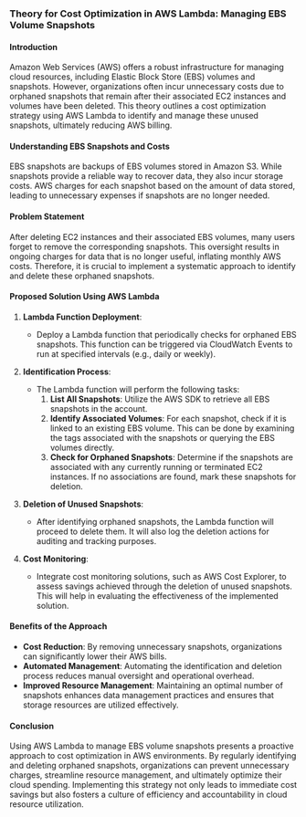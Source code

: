 ### Theory for Cost Optimization in AWS Lambda: Managing EBS Volume Snapshots

#### Introduction
Amazon Web Services (AWS) offers a robust infrastructure for managing cloud resources, including Elastic Block Store (EBS) volumes and snapshots. However, organizations often incur unnecessary costs due to orphaned snapshots that remain after their associated EC2 instances and volumes have been deleted. This theory outlines a cost optimization strategy using AWS Lambda to identify and manage these unused snapshots, ultimately reducing AWS billing.

#### Understanding EBS Snapshots and Costs
EBS snapshots are backups of EBS volumes stored in Amazon S3. While snapshots provide a reliable way to recover data, they also incur storage costs. AWS charges for each snapshot based on the amount of data stored, leading to unnecessary expenses if snapshots are no longer needed.

#### Problem Statement
After deleting EC2 instances and their associated EBS volumes, many users forget to remove the corresponding snapshots. This oversight results in ongoing charges for data that is no longer useful, inflating monthly AWS costs. Therefore, it is crucial to implement a systematic approach to identify and delete these orphaned snapshots.

#### Proposed Solution Using AWS Lambda
1. **Lambda Function Deployment**:
   - Deploy a Lambda function that periodically checks for orphaned EBS snapshots. This function can be triggered via CloudWatch Events to run at specified intervals (e.g., daily or weekly).

2. **Identification Process**:
   - The Lambda function will perform the following tasks:
     1. **List All Snapshots**: Utilize the AWS SDK to retrieve all EBS snapshots in the account.
     2. **Identify Associated Volumes**: For each snapshot, check if it is linked to an existing EBS volume. This can be done by examining the tags associated with the snapshots or querying the EBS volumes directly.
     3. **Check for Orphaned Snapshots**: Determine if the snapshots are associated with any currently running or terminated EC2 instances. If no associations are found, mark these snapshots for deletion.

3. **Deletion of Unused Snapshots**:
   - After identifying orphaned snapshots, the Lambda function will proceed to delete them. It will also log the deletion actions for auditing and tracking purposes.

4. **Cost Monitoring**:
   - Integrate cost monitoring solutions, such as AWS Cost Explorer, to assess savings achieved through the deletion of unused snapshots. This will help in evaluating the effectiveness of the implemented solution.

#### Benefits of the Approach
- **Cost Reduction**: By removing unnecessary snapshots, organizations can significantly lower their AWS bills.
- **Automated Management**: Automating the identification and deletion process reduces manual oversight and operational overhead.
- **Improved Resource Management**: Maintaining an optimal number of snapshots enhances data management practices and ensures that storage resources are utilized effectively.

#### Conclusion
Using AWS Lambda to manage EBS volume snapshots presents a proactive approach to cost optimization in AWS environments. By regularly identifying and deleting orphaned snapshots, organizations can prevent unnecessary charges, streamline resource management, and ultimately optimize their cloud spending. Implementing this strategy not only leads to immediate cost savings but also fosters a culture of efficiency and accountability in cloud resource utilization.
